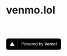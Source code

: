 # venmo.lol

<a href="https://vercel.com?utm_source=pineapplelol&utm_campaign=oss"><img style="padding-top: 3em; width: 30%;" src="public/powered-by-vercel.svg" /></a>
